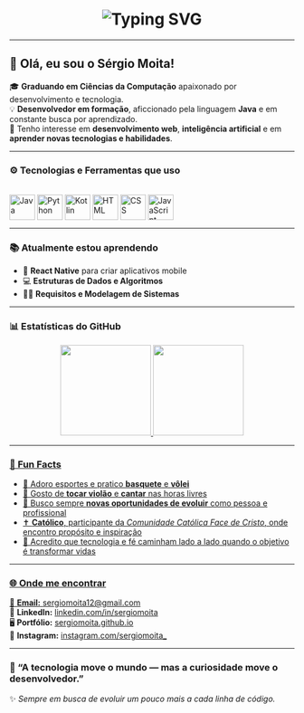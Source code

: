 <!-- Título animado -->
<h1 align="center">
  <img src="https://readme-typing-svg.herokuapp.com?font=Fira+Code&weight=600&size=28&pause=1000&color=2F81F7&center=true&vCenter=true&width=550&lines=Seja+Bem-Vindo!+👋" alt="Typing SVG" />
</h1>

---

## 👋 Olá, eu sou o Sérgio Moita!

🎓 **Graduando em Ciências da Computação** apaixonado por desenvolvimento e tecnologia.  
💡 **Desenvolvedor em formação**, aficcionado pela linguagem **Java** e em constante busca por aprendizado.  
🚀 Tenho interesse em **desenvolvimento web**, **inteligência artificial** e em **aprender novas tecnologias e habilidades**.

---

### ⚙️ Tecnologias e Ferramentas que uso
<div style="display: inline_block"><br/>
  <img align="center" alt="Java" height="45" width="45" src="https://cdn.jsdelivr.net/gh/devicons/devicon/icons/java/java-original.svg" />
  <img align="center" alt="Python" height="45" width="45" src="https://cdn.jsdelivr.net/gh/devicons/devicon/icons/python/python-original.svg" />
  <img align="center" alt="Kotlin" height="45" width="45" src="https://cdn.jsdelivr.net/gh/devicons/devicon/icons/kotlin/kotlin-original.svg" />
  <img align="center" alt="HTML" height="45" width="45" src="https://cdn.jsdelivr.net/gh/devicons/devicon/icons/html5/html5-original.svg" />
  <img align="center" alt="CSS" height="45" width="45" src="https://cdn.jsdelivr.net/gh/devicons/devicon/icons/css3/css3-original.svg" />
  <img align="center" alt="JavaScript" height="45" width="45" src="https://cdn.jsdelivr.net/gh/devicons/devicon/icons/javascript/javascript-original.svg" />
</div>

---

### 📚 Atualmente estou aprendendo
- 🧠 **React Native** para criar aplicativos mobile  
- 💻 **Estruturas de Dados e Algoritmos**  
- 🧑‍💼 **Requisitos e Modelagem de Sistemas**

---

### 📊 Estatísticas do GitHub
<div align="center">
  <a href="https://github.com/sergiomoita">
  <img height="160em" src="https://github-readme-stats.vercel.app/api?username=sergiomoita&show_icons=true&theme=tokyonight&include_all_commits=true&count_private=true"/>
  <img height="160em" src="https://github-readme-stats.vercel.app/api/top-langs/?username=sergiomoita&layout=compact&langs_count=7&theme=tokyonight"/>
</div>

---

### 🎯 Fun Facts
- 🏀 Adoro esportes e pratico **basquete** e **vôlei**  
- 🎸 Gosto de **tocar violão** e **cantar** nas horas livres  
- 🌱 Busco sempre **novas oportunidades de evoluir** como pessoa e profissional  
- ✝️ **Católico**, participante da *Comunidade Católica Face de Cristo*, onde encontro propósito e inspiração  
- 💬 Acredito que tecnologia e fé caminham lado a lado quando o objetivo é transformar vidas

---

### 🌐 Onde me encontrar
📧 **Email:** [sergiomoita12@gmail.com](mailto:sergiomoita12@gmail.com)  
💼 **LinkedIn:** [linkedin.com/in/sergiomoita](https://linkedin.com/in/sergiomoita_)  
🖥️ **Portfólio:** [sergiomoita.github.io](https://sergiomoita.github.io)  
📸 **Instagram:** [instagram.com/sergiomoita_](https://instagram.com/sergiomoita_)

---

### 💬 “A tecnologia move o mundo — mas a curiosidade move o desenvolvedor.”
✨ *Sempre em busca de evoluir um pouco mais a cada linha de código.*
